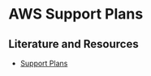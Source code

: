 # AWS Support Plans

## Literature and Resources

- [Support Plans](https://aws.amazon.com/premiumsupport/plans/)